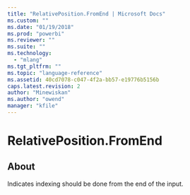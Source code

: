 ```yaml
---
title: "RelativePosition.FromEnd | Microsoft Docs"
ms.custom: ""
ms.date: "01/19/2018"
ms.prod: "powerbi"
ms.reviewer: ""
ms.suite: ""
ms.technology: 
  - "mlang"
ms.tgt_pltfrm: ""
ms.topic: "language-reference"
ms.assetid: 40cd7078-c047-4f2a-bb57-e19776b5156b
caps.latest.revision: 2
author: "Minewiskan"
ms.author: "owend"
manager: "kfile"
---
```

# RelativePosition.FromEnd
## About
Indicates indexing should be done from the end of the input.

  
